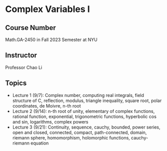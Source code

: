 # Complex Variables I

## Course Number
Math.GA-2450 in Fall 2023 Semester at NYU

## Instructor

Professor Chao Li

## Topics

- Lecture 1 (9/7): Complex number, computing real integrals, field structure of C, reflection, modulus, triangle inequality, square root, polar coordinates, de Moivre, n-th root
- Lecture 2 (9/14): n-th root of unity, elementary of complex functions, rational function, exponential, trigonometric functions, hyperbolic cos and sin, logarithms, complex powers
- Lecture 3 (9/21): Continuity, sequence, cauchy, bounded, power series, open and closed, connected, compact, path-connected, domain, riemann sphere, homomorphism, holomorphic functions, cauchy-riemann equation
